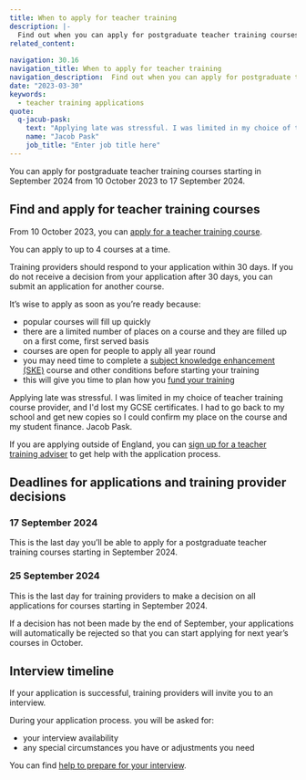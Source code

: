 ```yaml
---
title: When to apply for teacher training
description: |-
  Find out when you can apply for postgraduate teacher training courses and the deadline for submitting an application.
related_content:
    
navigation: 30.16
navigation_title: When to apply for teacher training
navigation_description:  Find out when you can apply for postgraduate teacher training courses.
date: "2023-03-30"
keywords:
  - teacher training applications
quote:
  q-jacub-pask:
    text: "Applying late was stressful. I was limited in my choice of teacher training course provider, and I'd lost my GCSE certificates. I had to go back to my school and get new copies so I could confirm my place on the course and my student finance."
    name: "Jacob Pask"
    job_title: "Enter job title here"
---
```


You can apply for postgraduate teacher training courses starting in September 2024 from 10 October 2023 to 17 September 2024. 

## Find and apply for teacher training courses

From 10 October 2023, you can <a href="https://www.gov.uk/apply-for-teacher-training">apply for a teacher training course</a>.
 
You can apply to up to 4 courses at a time.  

Training providers should respond to your application within 30 days. If you do not receive a decision from your application after 30 days, you can submit an application for another course. 

It’s wise to apply as soon as you’re ready because: 
<ul>
<li> popular courses will fill up quickly </li>
<li>there are a limited number of places on a course and they are filled up on a first come, first served basis</li>  
<li>courses are open for people to apply all year round</li>  
<li>you may need time to complete a <a href="/how-to-apply-for-teacher-training/subject-knowledge-enhancement">subject knowledge enhancement (SKE)</a> course and other conditions before starting your training</li> 
<li>this will give you time to plan how you <a href="/funding-and-support">fund your training</a></li>
</ul>

Applying late was stressful. I was limited in my choice of teacher training course provider, and I'd lost my GCSE certificates. I had to go back to my school and get new copies so I could confirm my place on the course and my student finance. 
Jacob Pask.


If you are applying outside of England, you can <a href="/teacher-training-adviser/sign_up/identity">sign up for a teacher training adviser</a> to get help with the application process. 

## Deadlines for applications and training provider decisions 

### 17 September 2024 

This is the last day you’ll be able to apply for a postgraduate teacher training courses starting in September 2024.

### 25 September 2024 

This is the last day for training providers to make a decision on all applications for courses starting in September 2024. 

If a decision has not been made by the end of September, your applications will automatically be rejected so that you can start applying for next year’s courses in October. 

## Interview timeline 

If your application is successful, training providers will invite you to an interview.  

During your application process. you will be asked for: 
<ul> 
<li>your interview availability </li>
<li>any special circumstances you have or adjustments you need </li>
</ul>
You can find <a href="/how-to-apply-for-teacher-training/teacher-training-interview">help to prepare for your interview</a>. 

